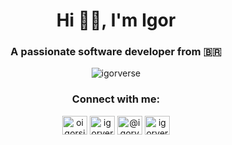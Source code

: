 <h1 align="center">Hi 👋🏽, I'm Igor</h1>
<h3 align="center">A passionate software developer from 🇧🇷</h3>

<p align="center"><img align="center" src="https://github-readme-stats.vercel.app/api/top-langs?username=igorverse&show_icons=true&locale=en&layout=compact&hide_progress=true&theme=onedark" alt="igorverse" /></p>

<h3 align="center">Connect with me:</h3>
<p align="center">
<a href="https://linkedin.com/in/oigorsilva" target="blank"><img align="center" src="https://raw.githubusercontent.com/rahuldkjain/github-profile-readme-generator/master/src/images/icons/Social/linked-in-alt.svg" alt="oigorsilva" height="30" width="40" /></a>
<a href="https://instagram.com/igorverse" target="blank"><img align="center" src="https://raw.githubusercontent.com/rahuldkjain/github-profile-readme-generator/master/src/images/icons/Social/instagram.svg" alt="igorverse" height="30" width="40" /></a>
<a href="https://medium.com/@igorverse" target="blank"><img align="center" src="https://raw.githubusercontent.com/rahuldkjain/github-profile-readme-generator/master/src/images/icons/Social/medium.svg" alt="@igorverse" height="30" width="40" /></a>
<a href="https://www.hackerrank.com/igorverse" target="blank"><img align="center" src="https://raw.githubusercontent.com/rahuldkjain/github-profile-readme-generator/master/src/images/icons/Social/hackerrank.svg" alt="igorverse" height="30" width="40" /></a>
</p>
